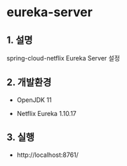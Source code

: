# eureka-server

## 1. 설명
spring-cloud-netflix Eureka Server 설정

## 2. 개발환경

* OpenJDK 11

* Netflix Eureka 1.10.17

## 3. 실행

* http://localhost:8761/

